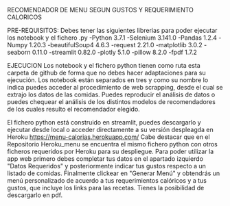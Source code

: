 RECOMENDADOR DE MENU SEGUN GUSTOS Y REQUERIMIENTO CALORICOS

PRE-REQUISITOS: 
Debes tener las siguientes librerias para poder ejecutar los notebook y el fichero .py
-Python 3.7.1
-Selenium 3.141.0
-Pandas 1.2.4
-Numpy 1.20.3
-beautifulSoup4 4.6.3
-request 2.21.0
-matplotlib 3.0.2
-seaborn 0.11.0
-streamlit 0.82.0
-plotly 5.1.0
-pillow 8.2.0
-fpdf 1.7.2

EJECUCION
Los notebook y el fichero python tienen como ruta esta carpeta de github de forma que no debes hacer adaptaciones para su ejecución.
Los notebook están separados en tres y como su nombre lo indica puedes acceder al procedimiento de web scrapping, desde el cual se extrajo los datos de las comidas. 
Puedes reproducir el análisis de datos o puedes chequear el análisis de los distintos modelos de recomendadores de los cuales resulto el recomendador elegido.

El fichero python está construido en streamlit, puedes descargarlo y ejecutar desde local o acceder directamente a su versión despleagda en Heroku 
https://menu-calorias.herokuapp.com/
Cabe destacar que en el Repositorio Heroku_menu se encuentra el mismo fichero python con otros ficheros requeridos por Heroku para su despliegue.
Para poder utilizar la app web primero debes completar tus datos en el apartado izquierdo "Datos Requeridos" y posteriormente indicar tus gustos respecto a un listado de comidas. 
Finalmente clickear en "Generar Menú" y obtendrás un menú personalizado de acuerdo a tus requerimientos calóricos y a tus gustos, que incluye los links para las recetas.
Tienes la posibilidad de descargarlo en pdf.
